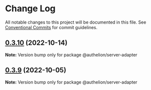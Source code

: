 # Change Log

All notable changes to this project will be documented in this file.
See [Conventional Commits](https://conventionalcommits.org) for commit guidelines.

## [0.3.10](https://github.com/Tada5hi/authelion/compare/@authelion/server-adapter@0.3.9...@authelion/server-adapter@0.3.10) (2022-10-14)

**Note:** Version bump only for package @authelion/server-adapter





## [0.3.9](https://github.com/Tada5hi/authelion/compare/@authelion/server-adapter@0.3.8...@authelion/server-adapter@0.3.9) (2022-10-05)

**Note:** Version bump only for package @authelion/server-adapter
